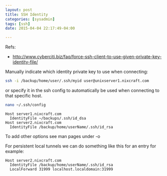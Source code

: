 ```yaml
---
layout: post
title: SSH Identity
categories: [sysadmin]
tags: [ssh]
date: 2015-04-04 22:17:49-04:00

---
```


Refs:

* http://www.cyberciti.biz/faq/force-ssh-client-to-use-given-private-key-identity-file/

Manually indicate which identity private key to use when connecting:

```bash
ssh -i /backup/home/user/.ssh/myid user@unixserver1.nixcraft.com
```

or specify it in the ssh config to automatically be used when connecting to that specific host.

```bash
nano ~/.ssh/config
```

```text
Host server1.nixcraft.com
  IdentityFile ~/backups/.ssh/id_dsa
Host server2.nixcraft.com
  IdentityFile /backup/home/userName/.ssh/id_rsa
```

To add other options see man pages under -o

For persistent local tunnels we can do something like this for an entry for example:

```text
Host server2.nixcraft.com
  IdentityFile /backup/home/userName/.ssh/id_rsa
  LocalForward 31999 localhost.localdomain:31999
```
